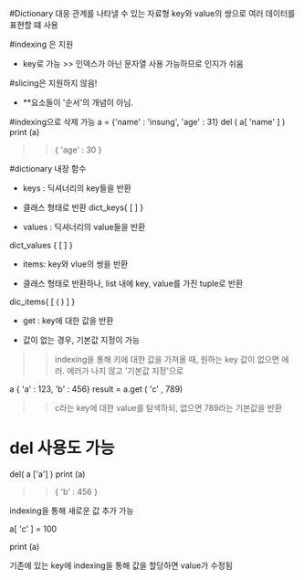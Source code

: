 #Dictionary
대응 관계를 나타낼 수 있는 자료형
key와 value의 쌍으로 여러 데이터를 표현할 떄 사용

#indexing 은 지원 
- key로 가능  >> 인덱스가 아닌 문자열 사용 가능하므로 인지가 쉬움

#slicing은 지원하지 않음! 
- **요소들이 '순서'의 개념이 아님.

#indexing으로 삭제 가능
a = {'name' : 'insung', 'age' : 31}
del ( a[ 'name' ] )
print (a)
>> { 'age' : 30 }


#dictionary 내장 함수

- keys : 딕셔너리의 key들을 반환

* 클래스 형태로 반환
dict_keys{ [ ] }

- values : 딕셔너리의 value들을 반환

dict_values { [ ] }


- items: key와 vlue의 쌍을 반환

 * 클래스 형태로 반환하나, list 내에 key, value를 가진 tuple로 반환
 
dic_items{ [ ( ) ]  }


- get : key에 대한 값을 반환 
 * 값이 없는 경우, 기본값 지정이 가능
 >> indexing을 통해 키에 대한 값을 가져올 때, 원하는 key 값이 없으면 에러.
 >> 에러가 나지 않고 '기본값 지정'으로 

a { 'a' : 123, 'b' : 456}
result = a.get ( 'c' , 789)

>> c라는 key에 대한 value를 탐색하되, 없으면 789라는 기본값을 반환


# del 사용도 가능
del( a ['a'] ) 
print (a)

>> { 'b' : 456 }

indexing을 통해 새로운 값 추가 가능

a[ 'c' ] = 100

print (a)

기존에 있는 key에 indexing을 통해 값을 할당하면 value가 수정됨

